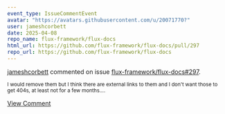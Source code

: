 ```yaml
---
event_type: IssueCommentEvent
avatar: "https://avatars.githubusercontent.com/u/20071770?"
user: jameshcorbett
date: 2025-04-08
repo_name: flux-framework/flux-docs
html_url: https://github.com/flux-framework/flux-docs/pull/297
repo_url: https://github.com/flux-framework/flux-docs
---
```


<a href='https://github.com/jameshcorbett' target='_blank'>jameshcorbett</a> commented on issue <a href='https://github.com/flux-framework/flux-docs/pull/297' target='_blank'>flux-framework/flux-docs#297</a>.

<small>I would remove them but I think there are external links to them and I don't want those to get 404s, at least not for a few months....</small>

<a href='https://github.com/flux-framework/flux-docs/pull/297' target='_blank'>View Comment</a>